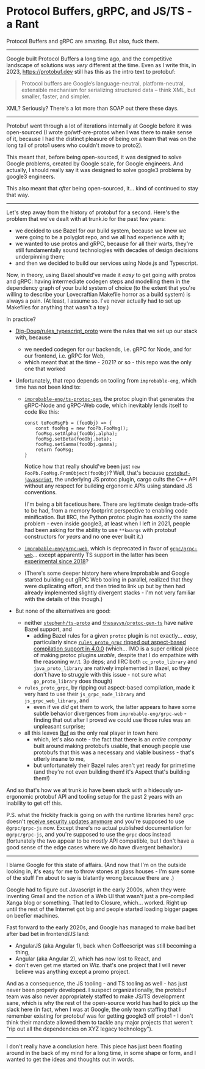 # Protocol Buffers, gRPC, and JS/TS - a Rant

Protocol Buffers and gRPC are amazing. But also, fuck them.

---

Google built Protocol Buffers a long time ago, and the competitive landscape of solutions was _very_ different at the time. Even as I write this, in 2023, https://protobuf.dev still has this as the intro text to protobuf:

> Protocol buffers are Google’s language-neutral, platform-neutral, extensible mechanism for serializing structured data – think XML, but smaller, faster, and simpler. 

XML? Seriously? There's a lot more than SOAP out there these days.

---

Protobuf went through a lot of iterations internally at Google before it was open-sourced (I wrote go/wtf-are-protos when I was there to make sense of it, because I had the distinct pleasure of being on a team that was on the long tail of proto1 users who couldn't move to proto2).

This meant that, before being open-sourced, it was designed to solve Google problems, created by Google scale, for Google engineers. And actually, I should really say it was designed to solve google3 problems by google3 engineers.

This also meant that _after_ being open-sourced, it... kind of continued to stay that way.

---

Let's step away from the history of protobuf for a second. Here's the problem that we've dealt with at trunk.io for the past few years:

* we decided to use Bazel for our build system, because we knew we were going to be a polyglot repo, and we all had experience with it;
* we wanted to use protos and gRPC, because for all their warts, they're still fundamentally sound technologies with decades of design decisions underpinning them;
* and then we decided to build our services using Node.js and Typescript.

Now, in theory, using Bazel should've made it _easy_ to get going with protos and gRPC: having intermediate codegen steps and modelling them in the dependency graph of your build system of choice (to the extent that you're willing to describe your Lovecraftian Makefile horror as a build system) is always a pain. (At least, I assume so. I've never actually had to set up Makefiles for anything that wasn't a toy.)

In practice?

* [Dig-Doug/rules_typescript_proto](https://github.com/Dig-Doug/rules_typescript_proto) were the rules that we set up our stack with, because
  * we needed codegen for our backends, i.e. gRPC for Node, and for our frontend, i.e. gRPC for Web,
  * which meant that at the time - 2021? or so - this repo was the only one that worked
* Unfortunately, that repo depends on tooling from `improbable-eng`, which time has not been kind to:
  * [`improbable-eng/ts-protoc-gen`](https://github.com/improbable-eng/ts-protoc-gen), the protoc plugin that generates the gRPC-Node and gRPC-Web code, which inevitably lends itself to code like this:

    ```
    const toFooMsgPb = (fooObj) => {
        const fooMsg = new fooPb.FooMsg();
        fooMsg.setAlpha(fooObj.alpha);
        fooMsg.setBeta(fooObj.beta);
        fooMsg.setGamma(fooObj.gamma);
        return fooMsg;
    }
    ```

    Notice how that really should've been just `new FooPb.FooMsg.FromObject(fooObj)`? Well, that's because [`protobuf-javascript`](https://github.com/protocolbuffers/protobuf-javascript), the underlying JS protoc plugin, cargo cults the C++ API without any respect for building ergonomic APIs using standard JS conventions.

    (I'm being a bit facetious here. There are legitimate design trade-offs to be had, from a memory footprint perspective to enabling code minification. But IIRC, the Python protoc plugin has exactly the same problem - even inside google3, at least when I left in 2021, people had been asking for the ability to use `**kwargs` with protobuf constructors for _years_ and no one ever built it.)
  * [`improbable-eng/grpc-web`](https://github.com/improbable-eng/grpc-web), which is deprecated in favor of [`grpc/grpc-web`](https://github.com/grpc/grpc-web)... except apparently TS support in the latter has been [experimental since 2018](https://github.com/grpc/grpc-web/blame/49d3b7086895de22b44ec7be29b4c259b553bff8/README.md#L100-L103)?
  * (There's some deeper history here where Improbable and Google started building out gRPC Web tooling in parallel, realized that they were duplicating effort, and then tried to link up but by then had already implemented slightly divergent stacks - I'm not very familiar with the details of this though.)

* But none of the alternatives are good:

  * neither [`stephenh/ts-proto`](https://github.com/stephenh/ts-proto) and [`thesayyn/protoc-gen-ts`](https://github.com/thesayyn/protoc-gen-ts) have native Bazel support, and
    * adding Bazel rules for a given `protoc` plugin is not exactly... _easy_, particularly since [`rules_proto_grpc` ripped out aspect-based compilation support in 4.0.0](https://rules-proto-grpc.com/en/latest/changelog.html#4.0.0) (which... IMO is a super critical piece of making protoc plugins _usable_, despite that I do empathize with the reasoning w.r.t. 3p deps; and IIRC both `cc_proto_library` and `java_proto_library` are natively implemented in Bazel, so they don't have to struggle with this issue - not sure what `go_proto_library` does though)
  * `rules_proto_grpc`, by ripping out aspect-based compilation, made it very hard to use their `js_grpc_node_library` and `js_grpc_web_library`, and
    * even if we _did_ get them to work, the latter appears to have some subtle behavior divergences from `improbable-eng/grpc-web` - finding that out after I proved we could use those rules was an unpleasant surprise;
  * all this leaves [Buf](https://buf.build/) as the only real player in town here
    * which, let's also note - the fact that there is an _entire company_ built around making protobufs usable, that enough people use protobufs that this was a necessary and viable business - that's utterly insane to me,
    * but unfortunately their Bazel rules aren't yet ready for primetime (and they're not even building them! it's Aspect that's building them!)

And so that's how we at trunk.io have been stuck with a hideously un-ergonomic protobuf API and tooling setup for the past 2 years with an inability to get off this.

P.S. what the frickity frack is going on with the runtime libraries here? `grpc` doesn't [receive security updates anymore](https://www.npmjs.com/package/grpc) and you're supposed to use `@grpc/grpc-js` now. Except there's no actual published documentation for `@grpc/grpc-js`, and you're supposed to use the `grpc` docs instead (fortunately the two appear to be _mostly_ API compatible, but I don't have a good sense of the edge cases where we do have divergent behavior.)

---

I blame Google for this state of affairs. (And now that I'm on the outside looking in, it's easy for me to throw stones at glass houses - I'm sure some of the stuff I'm about to say is blatantly wrong because there are <insert internal design constraints here>.)

Google had to figure out Javascript in the early 2000s, when they were inventing Gmail and the notion of a Web UI that wasn't just a pre-compiled Xanga blog or something. That led to Closure, which... worked. Right up until the rest of the Internet got big and people started loading bigger pages on beefier machines.

Fast forward to the early 2020s, and Google has managed to make bad bet after bad bet in frontend/JS land:

* AngularJS (aka Angular 1), back when Coffeescript was still becoming a thing,
* Angular (aka Angular 2), which has now lost to React, and
* don't even get me started on Wiz. that's one project that I will never believe was anything except a promo project.

And as a consequence, the JS tooling - and TS tooling as well - has just never been properly developed. I suspect organizationally, the protobuf team was also never appropriately staffed to make JS/TS development sane, which is why the rest of the open-source world has had to pick up the slack here (in fact, when I was at Google, the only team staffing that I remember existing for protobuf was for getting google3 off proto1 - I don't think their mandate allowed them to tackle any major projects that weren't "rip out all the dependencies on XYZ legacy technology").

---

I don't really have a conclusion here. This piece has just been floating around in the back of my mind for a long time, in some shape or form, and I wanted to get the ideas and thoughts out in words.
